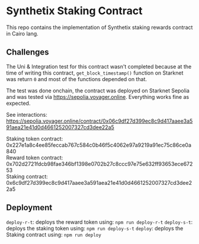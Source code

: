 # Synthetix Staking Contract
This repo contains the implementation of Synthetix staking rewards contract in Cairo lang.

## Challenges
The Uni & Integration test for this contract wasn't completed because at the time of writing this contract, `get_block_timestamp()` function on Starknet was return `0` and most of the functions depended on that.

The test was done onchain, the contract was deployed on Starknet Sepolia and was tested via https://sepolia.voyager.online. Everything works fine as expected.

See interactions: https://sepolia.voyager.online/contract/0x06c9df27d399ec8c9d417aaee3a591aea21e41d0d4661252007327cd3dee22a5

Staking token contract: 0x227e1a8c4ee85feccab767c584c0b46f5c4062e97a9219a91ec75c86ce0a840 <br>
Reward token contract: 0x702d2721fdcb98fae346bf1398e0702b27c8ccc97e75e632ff93653ece67253 <br>
Staking contract: 0x6c9df27d399ec8c9d417aaee3a591aea21e41d0d4661252007327cd3dee22a5 <br>

## Deployment
`deploy-r-t`: deploys the reward token using: `npm run deploy-r-t`
`deploy-s-t`: deploys the staking token using: `npm run deploy-s-t`
`deploy`: deploys the Staking contract using: `npm run deploy`